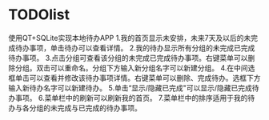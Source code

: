 # TODOlist
使用QT+SQLite实现本地待办APP
1.我的首页显示未安排，未来7天及以后的未完成待办事项，单击待办可以查看详情。
2.我的待办显示所有分组的未完成已完成待办事项。 
3.点击分组可查看该分组的未完成已完成待办事项。右键菜单可以删除分组。双击可以重命名。分组下方输入新分组名字可以新建分组。 
4.在中间选框单击可以查看并修改该待办事项详情。右键菜单可以删除、完成待办。选框下方输入新待办名字可以新建待办。 
5.单击“显示/隐藏已完成"可以显示/隐藏已完成待办事项。
6.菜单栏中的刷新可以刷新我的首页。 
7.菜单栏中的排序适用于我的待办与各分组的未完成与已完成的待办事项。
